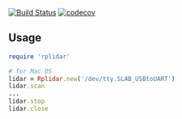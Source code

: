 [![Build Status](https://semaphoreci.com/api/v1/yurykotlyarov/rplidar-ruby/branches/master/shields_badge.svg)](https://semaphoreci.com/yurykotlyarov/rplidar-ruby) [![codecov](https://codecov.io/gh/yura/rplidar-ruby/branch/master/graph/badge.svg)](https://codecov.io/gh/yura/rplidar-ruby)

## Usage

```ruby
require 'rplidar'

# for Mac OS
lidar = Rplidar.new('/dev/tty.SLAB_USBtoUART')
lidar.scan
...
lidar.stop
lidar.close
```

